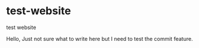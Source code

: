 # test-website
test website

Hello,
Just not sure what to write here but I need to test the commit feature.
